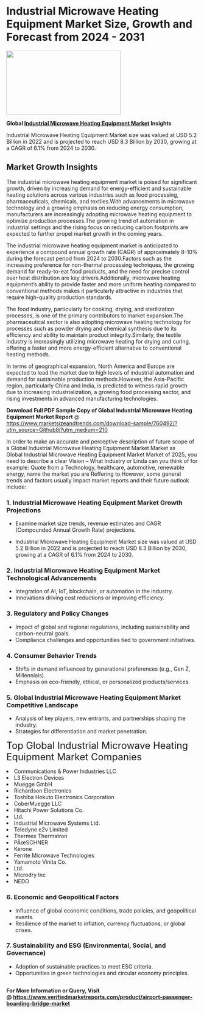 <H1>Industrial Microwave Heating Equipment Market Size, Growth and Forecast from 2024 - 2031</H1><img class="aligncenter size-medium wp-image-584254" src="https://thirdeyenews.in/wp-content/uploads/2024/09/Global-Market-Research-300x168.jpeg" alt="" width="300" height="168" /><p><strong>Global&nbsp;<a href="https://www.marketsizeandtrends.com/download-sample/760492/?utm_source=Github8j?utm_medium=210">Industrial Microwave Heating Equipment Market</a> Insights</strong></p><p>Industrial Microwave Heating Equipment Market size was valued at USD 5.2 Billion in 2022 and is projected to reach USD 8.3 Billion by 2030, growing at a CAGR of 6.1% from 2024 to 2030.</p><p><h2>Market Growth Insights</h2> <p>The industrial microwave heating equipment market is poised for significant growth, driven by increasing demand for energy-efficient and sustainable heating solutions across various industries such as food processing, pharmaceuticals, chemicals, and textiles.With advancements in microwave technology and a growing emphasis on reducing energy consumption, manufacturers are increasingly adopting microwave heating equipment to optimize production processes.The growing trend of automation in industrial settings and the rising focus on reducing carbon footprints are expected to further propel market growth in the coming years.</p> <p>The industrial microwave heating equipment market is anticipated to experience a compound annual growth rate (CAGR) of approximately 8-10% during the forecast period from 2024 to 2030.Factors such as the increasing preference for non-thermal processing techniques, the growing demand for ready-to-eat food products, and the need for precise control over heat distribution are key drivers.Additionally, microwave heating equipment’s ability to provide faster and more uniform heating compared to conventional methods makes it particularly attractive in industries that require high-quality production standards.</p> <p>The food industry, particularly for cooking, drying, and sterilization processes, is one of the primary contributors to market expansion.The pharmaceutical sector is also adopting microwave heating technology for processes such as powder drying and chemical synthesis due to its efficiency and ability to maintain product integrity.Similarly, the textile industry is increasingly utilizing microwave heating for drying and curing, offering a faster and more energy-efficient alternative to conventional heating methods.</p> <p>In terms of geographical expansion, North America and Europe are expected to lead the market due to high levels of industrial automation and demand for sustainable production methods.However, the Asia-Pacific region, particularly China and India, is predicted to witness rapid growth due to increasing industrialization, a growing food processing sector, and rising investments in advanced manufacturing technologies.</p> <p><span class=""><strong>Download Full PDF Sample Copy of Global Industrial Microwave Heating Equipment Market Report</strong> @ <a href="https://www.marketsizeandtrends.com/download-sample/760492/?utm_source=Github8j?utm_medium=210" target="_blank">https://www.marketsizeandtrends.com/download-sample/760492/?utm_source=Github8j?utm_medium=210</a></span></p><p>In order to make an accurate and perceptive description of future scope of a Global&nbsp;Industrial Microwave Heating Equipment Market Market as Global&nbsp;Industrial Microwave Heating Equipment Market Market of 2025, you need to describe a clear Vision &ndash; What Industry or Linda can you think of for example: Quote from a Technology, healthcare, automotive, renewable energy, name the market you are Reffering to.However, some general trends and factors usually impact market reports and their future outlook include:</p><h3>1.&nbsp;<strong>Industrial Microwave Heating Equipment Market Growth Projections</strong></h3><ul><li>Examine market size trends, revenue estimates and CAGR (Compounded Annual Growth Rate) projections.</li><li><p>Industrial Microwave Heating Equipment Market size was valued at USD 5.2 Billion in 2022 and is projected to reach USD 8.3 Billion by 2030, growing at a CAGR of 6.1% from 2024 to 2030.</p></li></ul><h3>2.&nbsp;<strong>Industrial Microwave Heating Equipment Market Technological Advancements</strong></h3><ul><li>Integration of AI, IoT, blockchain, or automation in the industry.</li><li>Innovations driving cost reductions or improving efficiency.</li></ul><h3>3.&nbsp;<strong>Regulatory and Policy Changes</strong></h3><ul><li>Impact of global and regional regulations, including sustainability and carbon-neutral goals.</li><li>Compliance challenges and opportunities tied to government initiatives.</li></ul><h3>4.&nbsp;<strong>Consumer Behavior Trends</strong></h3><ul><li>Shifts in demand influenced by generational preferences (e.g., Gen Z, Millennials).</li><li>Emphasis on eco-friendly, ethical, or personalized products/services.</li></ul><h3>5.&nbsp;<strong>Global Industrial Microwave Heating Equipment Market Competitive Landscape</strong></h3><ul><li>Analysis of key players, new entrants, and partnerships shaping the industry.</li><li>Strategies for differentiation and market penetration.</li></ul><p data-pm-slice="1 1 []"><span style="color: inherit; font-family: inherit; font-size: 25px;">Top Global Industrial Microwave Heating Equipment Market Companies</span></p><div class="" data-test-id=""><p><li>Communications & Power Industries LLC</li><li> L3 Electron Devices</li><li> Muegge GmbH</li><li> Richardson Electronics</li><li> Toshiba Hokuto Electronics Corporation</li><li> CoberMuegge LLC</li><li> Hitachi Power Solutions Co.</li><li> Ltd.</li><li> Industrial Microwave Systems Ltd.</li><li> Teledyne e2v Limited</li><li> Thermex Thermatron</li><li> PÃœSCHNER</li><li> Kerone</li><li> Ferrite Microwave Technologies</li><li> Yamamoto Vinita Co.</li><li> Ltd.</li><li> Microdry Inc</li><li> NEDO</li></p></div><h3>6.&nbsp;<strong>Economic and Geopolitical Factors</strong></h3><ul><li>Influence of global economic conditions, trade policies, and geopolitical events.</li><li>Resilience of the market to inflation, currency fluctuations, or global crises.</li></ul><h3>7.&nbsp;<strong>Sustainability and ESG (Environmental, Social, and Governance)</strong></h3><ul><li>Adoption of sustainable practices to meet ESG criteria.</li><li>Opportunities in green technologies and circular economy principles.</li></ul><h2><strong style="font-size: 14px;">For More Information or Query, Visit @&nbsp;</strong><a style="background-color: #ffffff; font-size: 14px;" href="https://www.marketsizeandtrends.com/report/industrial-microwave-heating-equipment-market/" target="_blank">https://www.verifiedmarketreports.com/product/airport-passenger-boarding-bridge-market</a></h2>